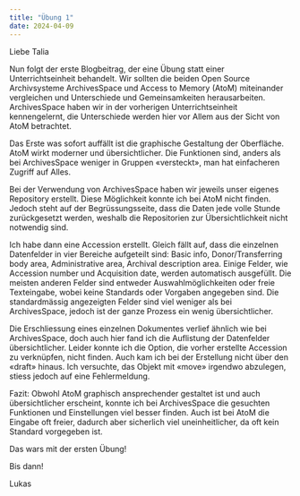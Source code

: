 ```yaml
---
title: "Übung 1"
date: 2024-04-09
---
```


Liebe Talia

Nun folgt der erste Blogbeitrag, der eine Übung statt einer Unterrichtseinheit behandelt. Wir sollten die beiden Open Source Archivsysteme ArchivesSpace und Access to Memory (AtoM) miteinander vergleichen und Unterschiede und Gemeinsamkeiten herausarbeiten. ArchivesSpace haben wir in der vorherigen Unterrichtseinheit kennengelernt, die Unterschiede werden hier vor Allem aus der Sicht von AtoM betrachtet.

Das Erste was sofort auffällt ist die graphische Gestaltung der Oberfläche. AtoM wirkt moderner und übersichtlicher. Die Funktionen sind, anders als bei ArchivesSpace weniger in Gruppen «versteckt», man hat einfacheren Zugriff auf Alles. 

Bei der Verwendung von ArchivesSpace haben wir jeweils unser eigenes Repository erstellt. Diese Möglichkeit konnte ich bei AtoM nicht finden. Jedoch steht auf der Begrüssungsseite, dass die Daten jede volle Stunde zurückgesetzt werden, weshalb die Repositorien zur Übersichtlichkeit nicht notwendig sind.

Ich habe dann eine Accession erstellt. Gleich fällt auf, dass die einzelnen Datenfelder in vier Bereiche aufgeteilt sind: Basic info, Donor/Transferring body area, Administrative area, Archival description area. Einige Felder, wie Accession number und Acquisition date, werden automatisch ausgefüllt. Die meisten anderen Felder sind entweder Auswahlmöglichkeiten oder freie Texteingabe, wobei keine Standards oder Vorgaben angegeben sind. Die standardmässig angezeigten Felder sind viel weniger als bei ArchivesSpace, jedoch ist der ganze Prozess ein wenig übersichtlicher.

Die Erschliessung eines einzelnen Dokumentes verlief ähnlich wie bei ArchivesSpace, doch auch hier fand ich die Auflistung der Datenfelder übersichtlicher. Leider konnte ich die Option, die vorher erstellte Accession zu verknüpfen, nicht finden. Auch kam ich bei der Erstellung nicht über den «draft» hinaus. Ich versuchte, das Objekt mit «move» irgendwo abzulegen, stiess jedoch auf eine Fehlermeldung. 

Fazit: Obwohl AtoM graphisch ansprechender gestaltet ist und auch übersichtlicher erscheint, konnte ich bei ArchivesSpace die gesuchten Funktionen und Einstellungen viel besser finden. Auch ist bei AtoM die Eingabe oft freier, dadurch aber sicherlich viel uneinheitlicher, da oft kein Standard vorgegeben ist.

Das wars mit der ersten Übung!

Bis dann!

Lukas


